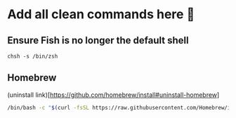 # Add all clean commands here 🧹

## Ensure Fish is no longer the default shell
`chsh -s /bin/zsh`

## Homebrew
(uninstall link)[https://github.com/homebrew/install#uninstall-homebrew]

```bash
/bin/bash -c "$(curl -fsSL https://raw.githubusercontent.com/Homebrew/install/HEAD/uninstall.sh)"
```
